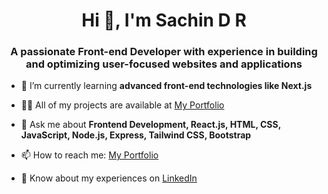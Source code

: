 <h1 align="center">Hi 👋, I'm Sachin D R</h1>
<h3 align="center">A passionate Front-end Developer with experience in building and optimizing user-focused websites and applications</h3>

- 🌱 I’m currently learning **advanced front-end technologies like Next.js**

- 👨‍💻 All of my projects are available at [My Portfolio](https://sachindr-port-folio.netlify.app/)

- 💬 Ask me about **Frontend Development, React.js, HTML, CSS, JavaScript, Node.js, Express, Tailwind CSS, Bootstrap**

- 📫 How to reach me: [My Portfolio](https://sachindr-port-folio.netlify.app/)

- 📄 Know about my experiences on [LinkedIn](https://www.linkedin.com/in/sachin-d-r-4685172a5)
